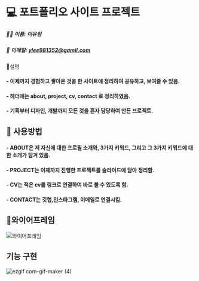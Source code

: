 

# 💻 포트폴리오 사이트 프로젝트 
##### 👩🏻 이름: 이유림
##### 📧 이메일: ylee981352@gamil.com

🎈설명
#### - 이제까지 경험하고 쌓아온 것을 한 사이트에 정리하여 공유하고, 보여줄 수 있음.
#### - 헤더에는 about, project, cv, contact 로 정리하였음.
#### - 기획부터 디자인, 개발까지 모든 것을 혼자 담당하여 만든 프로젝트.

## 📓 사용방법
#### - ABOUT은 저 자신에 대한 프로필 소개와, 3가지 키워드, 그리고 그 3가지 키워드에 대한 소개가 담겨 있음.
#### - PROJECT는 이제까지 진행한 프로젝트를 슬라이드에 담아 정리함.
#### - CV는 적은 cv를 링크로 연결하여 바로 볼 수 있도록 함.
#### - CONTACT는 깃헙,인스타그램, 이메일로 연결시킴.

## 🚩와이어프레임 
![와이어프레임](https://user-images.githubusercontent.com/87302599/147110656-7b440869-7055-4911-9d21-f8572fc8fce7.png)

## 기능 구현
![ezgif com-gif-maker (4)](https://user-images.githubusercontent.com/87302599/171430127-a33652d8-fd3e-4ce1-8d47-2e41e7f2b470.gif)
